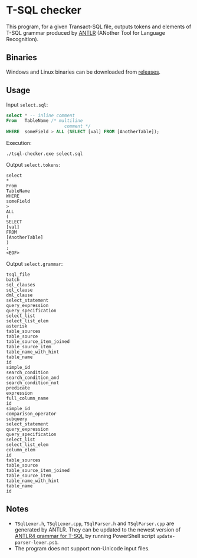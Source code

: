 # T-SQL checker

This program, for a given Transact-SQL file, outputs tokens and elements of T-SQL grammar produced by [ANTLR](https://www.antlr.org/) (ANother Tool for Language Recognition).

## Binaries

Windows and Linux binaries can be downloaded from [releases](https://github.com/andre-wojtowicz/tsql-checker/releases).

## Usage

Input `select.sql`:

```sql
select * -- inline comment
From   TableName /* multiline
                      comment */
WHERE  someField > ALL (SELECT [val] FROM [AnotherTable]);
```

Execution:

```
./tsql-checker.exe select.sql
```

Output `select.tokens`:

```plaintext
select
*
From
TableName
WHERE
someField
>
ALL
(
SELECT
[val]
FROM
[AnotherTable]
)
;
<EOF>
```


Output `select.grammar`:

```plaintext
tsql_file
batch
sql_clauses
sql_clause
dml_clause
select_statement
query_expression
query_specification
select_list
select_list_elem
asterisk
table_sources
table_source
table_source_item_joined
table_source_item
table_name_with_hint
table_name
id
simple_id
search_condition
search_condition_and
search_condition_not
predicate
expression
full_column_name
id
simple_id
comparison_operator
subquery
select_statement
query_expression
query_specification
select_list
select_list_elem
column_elem
id
table_sources
table_source
table_source_item_joined
table_source_item
table_name_with_hint
table_name
id
```

## Notes

* `TSqlLexer.h`, `TSqlLexer.cpp`, `TSqlParser.h` and `TSqlParser.cpp` are generated by ANTLR. They can be updated to the newest version of [ANTLR4 grammar for T-SQL](https://github.com/antlr/grammars-v4/tree/master/tsql) by running PowerShell script `update-parser-lexer.ps1`.
* The program does not support non-Unicode input files.
